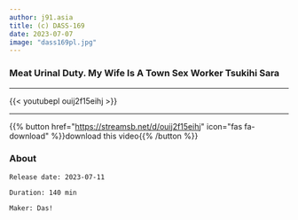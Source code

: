 ```yaml
---
author: j91.asia
title: (c) DASS-169
date: 2023-07-07
image: "dass169pl.jpg"
---
```


### Meat Urinal Duty. My Wife Is A Town Sex Worker Tsukihi Sara
___

{{< youtubepl ouij2f15eihj >}}
___

{{% button href="https://streamsb.net/d/ouij2f15eihj" icon="fas fa-download" %}}download this video{{% /button %}}
### About

`Release date: 2023-07-11`

`Duration: 140 min`

`Maker:	Das!`